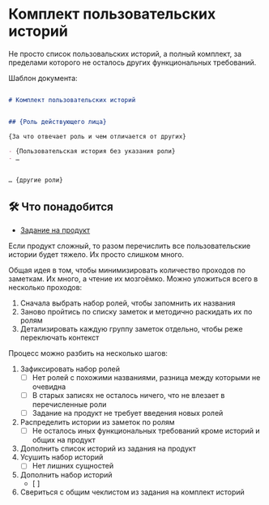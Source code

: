 # Комплект пользовательских историй

Не просто список пользовальских историй, а полный комплект, за пределами которого не осталось других функциональных требований.

Шаблон документа:

```md

# Комплект пользовательских историй


## {Роль действующего лица}

{За что отвечает роль и чем отличается от других}

- {Пользовательская история без указания роли}
- …


… {другие роли}

```

## 🛠️ Что понадобится

- [Задание на продукт](./assignment.yaml)

Если продукт сложный, то разом перечислить все пользовательские истории будет тяжело. Их просто слишком много.

Общая идея в том, чтобы минимизировать количество проходов по заметкам. Их много, а чтение их мозгоёмко. Можно уложиться всего в несколько проходов:

1. Сначала выбрать набор ролей, чтобы запомнить их названия
2. Заново пройтись по списку заметок и методично раскидать их по ролям
3. Детализировать каждую группу заметок отдельно, чтобы реже переключать контекст

Процесс можно разбить на несколько шагов:

1. Зафиксировать набор ролей
    - [ ] Нет ролей с похожими названиями, разница между которыми не очевидна
    - [ ] В старых записях не осталось ничего, что не влезает в перечисленные роли
    - [ ] Задание на продукт не требует введения новых ролей
2. Распределить истории из заметок по ролям
    - [ ] Не осталось иных функциональных требований кроме историй и общих на продукт
3. Дополнить список историй из задания на продукт
3. Усушить набор историй
    - [ ] Нет лишних сущностей
4. Дополнить набор историй
    - [ ] 
5. Свериться с общим чеклистом из задания на комплект историй
